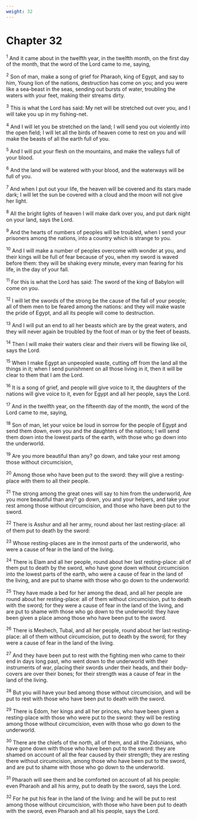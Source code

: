 ```yaml
---
weight: 32
---
```


# Chapter 32

<sup>1</sup> And it came about in the twelfth year, in the twelfth month, on the first day of the month, that the word of the Lord came to me, saying, 

<sup>2</sup> Son of man, make a song of grief for Pharaoh, king of Egypt, and say to him, Young lion of the nations, destruction has come on you; and you were like a sea-beast in the seas, sending out bursts of water, troubling the waters with your feet, making their streams dirty. 

<sup>3</sup> This is what the Lord has said: My net will be stretched out over you, and I will take you up in my fishing-net. 

<sup>4</sup> And I will let you be stretched on the land; I will send you out violently into the open field; I will let all the birds of heaven come to rest on you and will make the beasts of all the earth full of you. 

<sup>5</sup> And I will put your flesh on the mountains, and make the valleys full of your blood. 

<sup>6</sup> And the land will be watered with your blood, and the waterways will be full of you. 

<sup>7</sup> And when I put out your life, the heaven will be covered and its stars made dark; I will let the sun be covered with a cloud and the moon will not give her light. 

<sup>8</sup> All the bright lights of heaven I will make dark over you, and put dark night on your land, says the Lord. 

<sup>9</sup> And the hearts of numbers of peoples will be troubled, when I send your prisoners among the nations, into a country which is strange to you. 

<sup>10</sup> And I will make a number of peoples overcome with wonder at you, and their kings will be full of fear because of you, when my sword is waved before them: they will be shaking every minute, every man fearing for his life, in the day of your fall. 

<sup>11</sup> For this is what the Lord has said: The sword of the king of Babylon will come on you. 

<sup>12</sup> I will let the swords of the strong be the cause of the fall of your people; all of them men to be feared among the nations: and they will make waste the pride of Egypt, and all its people will come to destruction. 

<sup>13</sup> And I will put an end to all her beasts which are by the great waters, and they will never again be troubled by the foot of man or by the feet of beasts. 

<sup>14</sup> Then I will make their waters clear and their rivers will be flowing like oil, says the Lord. 

<sup>15</sup> When I make Egypt an unpeopled waste, cutting off from the land all the things in it; when I send punishment on all those living in it, then it will be clear to them that I am the Lord. 

<sup>16</sup> It is a song of grief, and people will give voice to it, the daughters of the nations will give voice to it, even for Egypt and all her people, says the Lord. 

<sup>17</sup> And in the twelfth year, on the fifteenth day of the month, the word of the Lord came to me, saying, 

<sup>18</sup> Son of man, let your voice be loud in sorrow for the people of Egypt and send them down, even you and the daughters of the nations; I will send them down into the lowest parts of the earth, with those who go down into the underworld. 

<sup>19</sup> Are you more beautiful than any? go down, and take your rest among those without circumcision, 

<sup>20</sup> Among those who have been put to the sword: they will give a resting-place with them to all their people. 

<sup>21</sup> The strong among the great ones will say to him from the underworld, Are you more beautiful than any? go down, you and your helpers, and take your rest among those without circumcision, and those who have been put to the sword. 

<sup>22</sup> There is Asshur and all her army, round about her last resting-place: all of them put to death by the sword: 

<sup>23</sup> Whose resting-places are in the inmost parts of the underworld, who were a cause of fear in the land of the living. 

<sup>24</sup> There is Elam and all her people, round about her last resting-place: all of them put to death by the sword, who have gone down without circumcision into the lowest parts of the earth, who were a cause of fear in the land of the living, and are put to shame with those who go down to the underworld: 

<sup>25</sup> They have made a bed for her among the dead, and all her people are round about her resting-place: all of them without circumcision, put to death with the sword; for they were a cause of fear in the land of the living, and are put to shame with those who go down to the underworld: they have been given a place among those who have been put to the sword. 

<sup>26</sup> There is Meshech, Tubal, and all her people, round about her last resting-place: all of them without circumcision, put to death by the sword; for they were a cause of fear in the land of the living. 

<sup>27</sup> And they have been put to rest with the fighting men who came to their end in days long past, who went down to the underworld with their instruments of war, placing their swords under their heads, and their body-covers are over their bones; for their strength was a cause of fear in the land of the living. 

<sup>28</sup> But you will have your bed among those without circumcision, and will be put to rest with those who have been put to death with the sword. 

<sup>29</sup> There is Edom, her kings and all her princes, who have been given a resting-place with those who were put to the sword: they will be resting among those without circumcision, even with those who go down to the underworld. 

<sup>30</sup> There are the chiefs of the north, all of them, and all the Zidonians, who have gone down with those who have been put to the sword: they are shamed on account of all the fear caused by their strength; they are resting there without circumcision, among those who have been put to the sword, and are put to shame with those who go down to the underworld. 

<sup>31</sup> Pharaoh will see them and be comforted on account of all his people: even Pharaoh and all his army, put to death by the sword, says the Lord. 

<sup>32</sup> For he put his fear in the land of the living: and he will be put to rest among those without circumcision, with those who have been put to death with the sword, even Pharaoh and all his people, says the Lord. 


